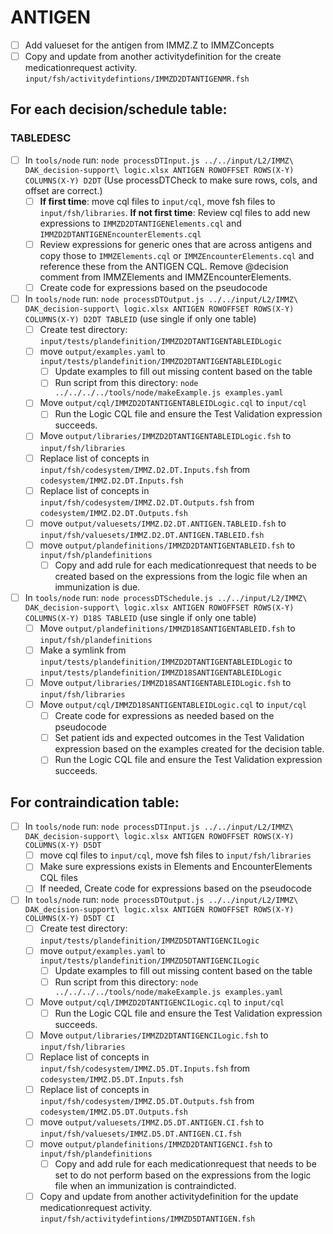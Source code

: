 # ANTIGEN

- [ ] Add valueset for the antigen from IMMZ.Z to IMMZConcepts
- [ ] Copy and update from another activitydefinition for the create medicationrequest activity.  `input/fsh/activitydefintions/IMMZD2DTANTIGENMR.fsh`

## For each decision/schedule table:

### TABLEDESC

- [ ] In `tools/node` run: `node processDTInput.js ../../input/L2/IMMZ\ DAK_decision-support\ logic.xlsx ANTIGEN ROWOFFSET ROWS(X-Y) COLUMNS(X-Y) D2DT`  (Use processDTCheck to make sure rows, cols, and offset are correct.)
  - [ ] **If first time**: move cql files to `input/cql`, move fsh files to `input/fsh/libraries`.  **If not first time**: Review cql files to add new expressions to `IMMZD2DTANTIGENElements.cql` and `IMMZD2DTANTIGENEncounterElements.cql`
  - [ ] Review expressions for generic ones that are across antigens and copy those to `IMMZElements.cql` or `IMMZEncounterElements.cql` and reference these from the ANTIGEN CQL.  Remove @decision comment from IMMZElements and IMMZEncounterElements.
  - [ ] Create code for expressions based on the pseudocode
- [ ] In `tools/node` run: `node processDTOutput.js ../../input/L2/IMMZ\ DAK_decision-support\ logic.xlsx ANTIGEN ROWOFFSET ROWS(X-Y) COLUMNS(X-Y) D2DT TABLEID` (use single if only one table)
  - [ ] Create test directory: `input/tests/plandefinition/IMMZD2DTANTIGENTABLEIDLogic`
  - [ ] move `output/examples.yaml` to `input/tests/plandefinition/IMMZD2DTANTIGENTABLEIDLogic`
    - [ ] Update examples to fill out missing content based on the table
    - [ ] Run script from this directory: `node ../../../../tools/node/makeExample.js examples.yaml`
  - [ ] Move `output/cql/IMMZD2DTANTIGENTABLEIDLogic.cql` to `input/cql` 
    - [ ] Run the Logic CQL file and ensure the Test Validation expression succeeds.
  - [ ] Move `output/libraries/IMMZD2DTANTIGENTABLEIDLogic.fsh` to `input/fsh/libraries`
  - [ ] Replace list of concepts in `input/fsh/codesystem/IMMZ.D2.DT.Inputs.fsh` from `codesystem/IMMZ.D2.DT.Inputs.fsh`
  - [ ] Replace list of concepts in `input/fsh/codesystem/IMMZ.D2.DT.Outputs.fsh` from `codesystem/IMMZ.D2.DT.Outputs.fsh`
  - [ ] move `output/valuesets/IMMZ.D2.DT.ANTIGEN.TABLEID.fsh` to `input/fsh/valuesets/IMMZ.D2.DT.ANTIGEN.TABLEID.fsh`
  - [ ] move `output/plandefinitions/IMMZD2DTANTIGENTABLEID.fsh` to `input/fsh/plandefinitions`
    - [ ] Copy and add rule for each medicationrequest that needs to be created based on the expressions from the logic file when an immunization is due.
- [ ] In `tools/node` run: `node processDTSchedule.js ../../input/L2/IMMZ\ DAK_decision-support\ logic.xlsx ANTIGEN ROWOFFSET ROWS(X-Y) COLUMNS(X-Y) D18S TABLEID` (use single if only one table)
  - [ ] Move `output/plandefinitions/IMMZD18SANTIGENTABLEID.fsh` to `input/fsh/plandefinitions`
  - [ ] Make a symlink from `input/tests/plandefinition/IMMZD2DTANTIGENTABLEIDLogic` to `input/tests/plandefinition/IMMZD18SANTIGENTABLEIDLogic`
  - [ ] Move `output/libraries/IMMZD18SANTIGENTABLEIDLogic.fsh` to `input/fsh/libraries`
  - [ ] Move `output/cql/IMMZD18SANTIGENTABLEIDLogic.cql` to `input/cql`
    - [ ] Create code for expressions as needed based on the pseudocode
    - [ ] Set patient ids and expected outcomes in the Test Validation expression based on the examples created for the decision table.
    - [ ] Run the Logic CQL file and ensure the Test Validation expression succeeds.

## For contraindication table:

- [ ] In `tools/node` run: `node processDTInput.js ../../input/L2/IMMZ\ DAK_decision-support\ logic.xlsx ANTIGEN ROWOFFSET ROWS(X-Y) COLUMNS(X-Y) D5DT` 
  - [ ] move cql files to `input/cql`, move fsh files to `input/fsh/libraries`
  - [ ] Make sure expressions exists in Elements and EncounterElements CQL files
  - [ ] If needed, Create code for expressions based on the pseudocode
- [ ] In `tools/node` run: `node processDTOutput.js ../../input/L2/IMMZ\ DAK_decision-support\ logic.xlsx ANTIGEN ROWOFFSET ROWS(X-Y) COLUMNS(X-Y) D5DT CI`
  - [ ] Create test directory: `input/tests/plandefinition/IMMZD5DTANTIGENCILogic`
  - [ ] move `output/examples.yaml` to `input/tests/plandefinition/IMMZD5DTANTIGENCILogic`
    - [ ] Update examples to fill out missing content based on the table
    - [ ] Run script from this directory: `node ../../../../tools/node/makeExample.js examples.yaml`
  - [ ] Move `output/cql/IMMZD2DTANTIGENCILogic.cql` to `input/cql`
    - [ ] Run the Logic CQL file and ensure the Test Validation expression succeeds.
  - [ ] Move `output/libraries/IMMZD2DTANTIGENCILogic.fsh` to `input/fsh/libraries`
  - [ ] Replace list of concepts in `input/fsh/codesystem/IMMZ.D5.DT.Inputs.fsh` from `codesystem/IMMZ.D5.DT.Inputs.fsh`
  - [ ] Replace list of concepts in `input/fsh/codesystem/IMMZ.D5.DT.Outputs.fsh` from `codesystem/IMMZ.D5.DT.Outputs.fsh`
  - [ ] move `output/valuesets/IMMZ.D5.DT.ANTIGEN.CI.fsh` to `input/fsh/valuesets/IMMZ.D5.DT.ANTIGEN.CI.fsh`
  - [ ] move `output/plandefinitions/IMMZD2DTANTIGENCI.fsh` to `input/fsh/plandefinitions`
    - [ ] Copy and add rule for each medicationrequest that needs to be set to do not perform based on the expressions from the logic file when an immunization is contraindicted.
  - [ ] Copy and update from another activitydefinition for the update medicationrequest activity.  `input/fsh/activitydefintions/IMMZD5DTANTIGEN.fsh`